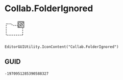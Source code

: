 # Collab.FolderIgnored
![](/img/Collab.FolderIgnored.png)

``` CSharp
EditorGUIUtility.IconContent("Collab.FolderIgnored")
```
## GUID
```
-1970951285390588327
```
